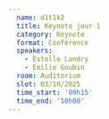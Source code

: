 ```yaml
---
  name: d1t1k2
  title: Keynote jour 1
  category: Keynote
  format: Conférence
  speakers: 
    - Estelle Landry
    - Emilie Goubin
  room: Auditorium
  slot: 03/10/2025
  time_start: '09h15'
  time_end: '10h00'
---
```

